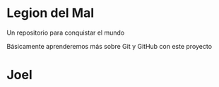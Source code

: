 # Legion del Mal
Un repositorio para conquistar el mundo

Básicamente aprenderemos más sobre Git y GitHub con este proyecto


# Joel
